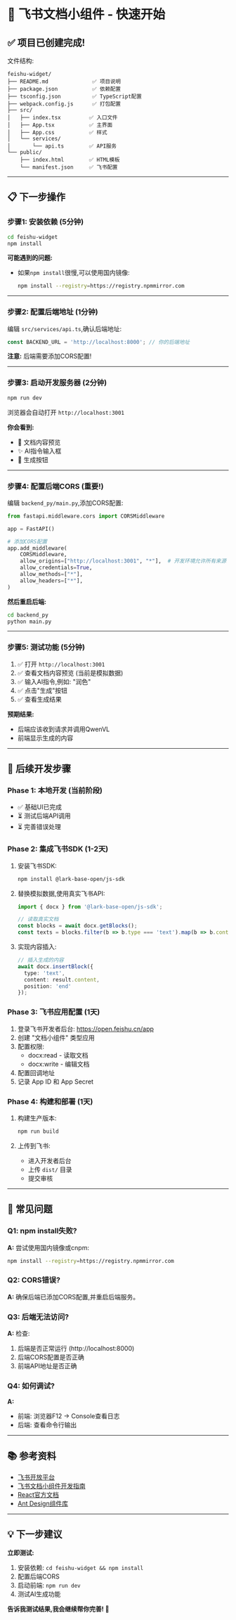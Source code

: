 # 🚀 飞书文档小组件 - 快速开始

## ✅ 项目已创建完成!

文件结构:
```
feishu-widget/
├── README.md              ✅ 项目说明
├── package.json           ✅ 依赖配置
├── tsconfig.json          ✅ TypeScript配置
├── webpack.config.js      ✅ 打包配置
├── src/
│   ├── index.tsx         ✅ 入口文件
│   ├── App.tsx           ✅ 主界面
│   ├── App.css           ✅ 样式
│   └── services/
│       └── api.ts        ✅ API服务
└── public/
    ├── index.html        ✅ HTML模板
    └── manifest.json     ✅ 飞书配置
```

---

## 📋 下一步操作

### 步骤1: 安装依赖 (5分钟)

```bash
cd feishu-widget
npm install
```

**可能遇到的问题:**
- 如果`npm install`很慢,可以使用国内镜像:
  ```bash
  npm install --registry=https://registry.npmmirror.com
  ```

---

### 步骤2: 配置后端地址 (1分钟)

编辑 `src/services/api.ts`,确认后端地址:
```typescript
const BACKEND_URL = 'http://localhost:8000'; // 你的后端地址
```

**注意:** 后端需要添加CORS配置!

---

### 步骤3: 启动开发服务器 (2分钟)

```bash
npm run dev
```

浏览器会自动打开 `http://localhost:3001`

**你会看到:**
- 📄 文档内容预览
- ✨ AI指令输入框
- 🚀 生成按钮

---

### 步骤4: 配置后端CORS (重要!)

编辑 `backend_py/main.py`,添加CORS配置:

```python
from fastapi.middleware.cors import CORSMiddleware

app = FastAPI()

# 添加CORS配置
app.add_middleware(
    CORSMiddleware,
    allow_origins=["http://localhost:3001", "*"],  # 开发环境允许所有来源
    allow_credentials=True,
    allow_methods=["*"],
    allow_headers=["*"],
)
```

**然后重启后端:**
```bash
cd backend_py
python main.py
```

---

### 步骤5: 测试功能 (5分钟)

1. ✅ 打开 `http://localhost:3001`
2. ✅ 查看文档内容预览 (当前是模拟数据)
3. ✅ 输入AI指令,例如: "润色"
4. ✅ 点击"生成"按钮
5. ✅ 查看生成结果

**预期结果:**
- 后端应该收到请求并调用QwenVL
- 前端显示生成的内容

---

## 🎯 后续开发步骤

### Phase 1: 本地开发 (当前阶段)
- ✅ 基础UI已完成
- ⏳ 测试后端API调用
- ⏳ 完善错误处理

### Phase 2: 集成飞书SDK (1-2天)
1. 安装飞书SDK:
   ```bash
   npm install @lark-base-open/js-sdk
   ```

2. 替换模拟数据,使用真实飞书API:
   ```typescript
   import { docx } from '@lark-base-open/js-sdk';
   
   // 读取真实文档
   const blocks = await docx.getBlocks();
   const texts = blocks.filter(b => b.type === 'text').map(b => b.content);
   ```

3. 实现内容插入:
   ```typescript
   // 插入生成的内容
   await docx.insertBlock({
     type: 'text',
     content: result.content,
     position: 'end'
   });
   ```

### Phase 3: 飞书应用配置 (1天)
1. 登录飞书开发者后台: https://open.feishu.cn/app
2. 创建 "文档小组件" 类型应用
3. 配置权限:
   - docx:read - 读取文档
   - docx:write - 编辑文档
4. 配置回调地址
5. 记录 App ID 和 App Secret

### Phase 4: 构建和部署 (1天)
1. 构建生产版本:
   ```bash
   npm run build
   ```

2. 上传到飞书:
   - 进入开发者后台
   - 上传 `dist/` 目录
   - 提交审核

---

## 🐛 常见问题

### Q1: npm install失败?
**A:** 尝试使用国内镜像或cnpm:
```bash
npm install --registry=https://registry.npmmirror.com
```

### Q2: CORS错误?
**A:** 确保后端已添加CORS配置,并重启后端服务。

### Q3: 后端无法访问?
**A:** 检查:
1. 后端是否正常运行 (http://localhost:8000)
2. 后端CORS配置是否正确
3. 前端API地址是否正确

### Q4: 如何调试?
**A:** 
- 前端: 浏览器F12 → Console查看日志
- 后端: 查看命令行输出

---

## 📚 参考资料

- [飞书开放平台](https://open.feishu.cn/)
- [飞书文档小组件开发指南](https://open.feishu.cn/document/uAjLw4CM/ukTMukTMukTM/block/guide/block-introduction)
- [React官方文档](https://react.dev/)
- [Ant Design组件库](https://ant.design/)

---

## 💡 下一步建议

**立即测试:**
1. 安装依赖: `cd feishu-widget && npm install`
2. 配置后端CORS
3. 启动前端: `npm run dev`
4. 测试AI生成功能

**告诉我测试结果,我会继续帮你完善! 🚀**

